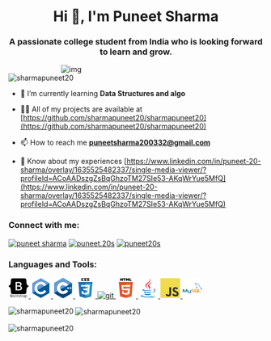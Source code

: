 <h1 align="center">Hi 👋, I'm Puneet Sharma</h1>
<h3 align="center">A passionate college student from India who is looking forward to learn and grow.</h3>
<img align="right" width="400px" src="https://user-images.githubusercontent.com/75851313/151668395-5591532b-28da-46a6-9476-7c9694bcb60e.gif" alt="img" >

<p align="left"> <img src="https://komarev.com/ghpvc/?username=sharmapuneet20&label=Profile%20views&color=0e75b6&style=flat" alt="sharmapuneet20" /> </p>

- 🌱 I’m currently learning **Data Structures and algo**

- 👨‍💻 All of my projects are available at [https://github.com/sharmapuneet20/sharmapuneet20](https://github.com/sharmapuneet20/sharmapuneet20)

- 📫 How to reach me **puneetsharma200332@gmail.com**

- 📄 Know about my experiences [https://www.linkedin.com/in/puneet-20-sharma/overlay/1635525482337/single-media-viewer/?profileId=ACoAADszgZsBqGhzoTM27SIe53-AKqWrYue5MfQ](https://www.linkedin.com/in/puneet-20-sharma/overlay/1635525482337/single-media-viewer/?profileId=ACoAADszgZsBqGhzoTM27SIe53-AKqWrYue5MfQ)

<h3 align="left">Connect with me:</h3>
<p align="left">
<a href="https://linkedin.com/in/puneet sharma" target="blank"><img align="center" src="https://raw.githubusercontent.com/rahuldkjain/github-profile-readme-generator/master/src/images/icons/Social/linked-in-alt.svg" alt="puneet sharma" height="30" width="40" /></a>
<a href="https://instagram.com/puneet.20s" target="blank"><img align="center" src="https://raw.githubusercontent.com/rahuldkjain/github-profile-readme-generator/master/src/images/icons/Social/instagram.svg" alt="puneet.20s" height="30" width="40" /></a>
<a href="https://www.leetcode.com/puneet20s" target="blank"><img align="center" src="https://raw.githubusercontent.com/rahuldkjain/github-profile-readme-generator/master/src/images/icons/Social/leet-code.svg" alt="puneet20s" height="30" width="40" /></a>
</p>

<h3 align="left">Languages and Tools:</h3>
<p align="left"> <a href="https://getbootstrap.com" target="_blank" rel="noreferrer"> <img src="https://raw.githubusercontent.com/devicons/devicon/master/icons/bootstrap/bootstrap-plain-wordmark.svg" alt="bootstrap" width="40" height="40"/> </a> <a href="https://www.cprogramming.com/" target="_blank" rel="noreferrer"> <img src="https://raw.githubusercontent.com/devicons/devicon/master/icons/c/c-original.svg" alt="c" width="40" height="40"/> </a> <a href="https://www.w3schools.com/cpp/" target="_blank" rel="noreferrer"> <img src="https://raw.githubusercontent.com/devicons/devicon/master/icons/cplusplus/cplusplus-original.svg" alt="cplusplus" width="40" height="40"/> </a> <a href="https://www.w3schools.com/css/" target="_blank" rel="noreferrer"> <img src="https://raw.githubusercontent.com/devicons/devicon/master/icons/css3/css3-original-wordmark.svg" alt="css3" width="40" height="40"/> </a> <a href="https://git-scm.com/" target="_blank" rel="noreferrer"> <img src="https://www.vectorlogo.zone/logos/git-scm/git-scm-icon.svg" alt="git" width="40" height="40"/> </a> <a href="https://www.w3.org/html/" target="_blank" rel="noreferrer"> <img src="https://raw.githubusercontent.com/devicons/devicon/master/icons/html5/html5-original-wordmark.svg" alt="html5" width="40" height="40"/> </a> <a href="https://www.java.com" target="_blank" rel="noreferrer"> <img src="https://raw.githubusercontent.com/devicons/devicon/master/icons/java/java-original.svg" alt="java" width="40" height="40"/> </a> <a href="https://developer.mozilla.org/en-US/docs/Web/JavaScript" target="_blank" rel="noreferrer"> <img src="https://raw.githubusercontent.com/devicons/devicon/master/icons/javascript/javascript-original.svg" alt="javascript" width="40" height="40"/> </a> <a href="https://www.mysql.com/" target="_blank" rel="noreferrer"> <img src="https://raw.githubusercontent.com/devicons/devicon/master/icons/mysql/mysql-original-wordmark.svg" alt="mysql" width="40" height="40"/> </a> </p>

<p><img align="left" src="https://github-readme-stats.vercel.app/api/top-langs?username=sharmapuneet20&show_icons=true&locale=en&layout=compact" alt="sharmapuneet20" /></p>

<p>&nbsp;<img align="center" src="https://github-readme-stats.vercel.app/api?username=sharmapuneet20&show_icons=true&locale=en" alt="sharmapuneet20" /></p>

<p><img align="center" src="https://github-readme-streak-stats.herokuapp.com/?user=sharmapuneet20&" alt="sharmapuneet20" /></p>
